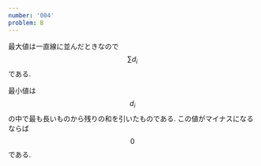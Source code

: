 ```yaml
---
number: '004'
problem: B
---
```

最大値は一直線に並んだときなので $$ \sum d_i $$ である.

最小値は $$ d_i $$ の中で最も長いものから残りの和を引いたものである. この値がマイナスになるならば $$ 0 $$ である.
